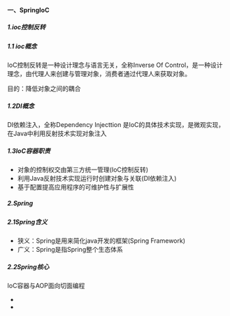 #### 一、SpringIoC

##### 1.ioc控制反转

##### 1.1 ioc概念 

IoC控制反转是一种设计理念与语言无关，全称Inverse Of Control，是一种设计理念，由代理人来创建与管理对象，消费者通过代理人来获取对象。

目的：降低对象之间的耦合

##### 1.2DI概念

DI依赖注入，全称Dependency Injecttion 是IoC的具体技术实现，是微观实现，在Java中利用反射技术实现对象注入

##### 1.3IoC容器职责

* 对象的控制权交由第三方统一管理(IoC控制反转)
* 利用Java反射技术实现运行时创建对象与关联(DI依赖注入)
* 基于配置提高应用程序的可维护性与扩展性

##### 2.Spring

##### 2.1Spring含义

* 狭义：Spring是用来简化java开发的框架(Spring Framework)
* 广义：Spring是指Spring整个生态体系

##### 2.2Spring核心

IoC容器与AOP面向切面编程

* 
* 
